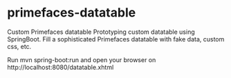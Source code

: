 # primefaces-datatable
Custom Primefaces datatable
Prototyping custom datatable using SpringBoot.
Fill a sophisticated Primefaces datatable with fake data, custom css, etc.

Run mvn spring-boot:run and open your browser on http://localhost:8080/datatable.xhtml
